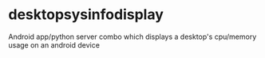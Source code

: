 desktopsysinfodisplay
=====================

Android app/python server combo which displays a desktop's cpu/memory usage on an android device

